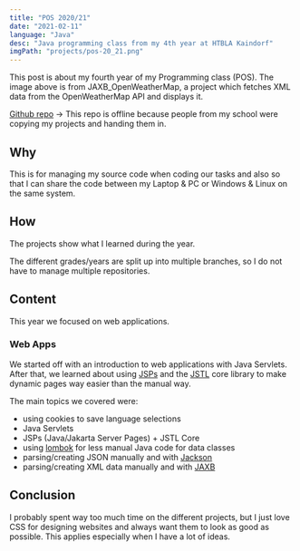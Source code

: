 ```yaml
---
title: "POS 2020/21"
date: "2021-02-11"
language: "Java"
desc: "Java programming class from my 4th year at HTBLA Kaindorf"
imgPath: "projects/pos-20_21.png"
---
```


This post is about my fourth year of my Programming class (POS). The image above is from JAXB_OpenWeatherMap, a project which fetches XML data from the OpenWeatherMap API and displays it.

[Github repo][1] -> This repo is offline because people from my school were copying my projects and handing them in.

## Why

This is for managing my source code when coding our tasks and also so that I can share the code between my Laptop & PC or Windows & Linux on the same system.

## How

The projects show what I learned during the year.

The different grades/years are split up into multiple branches, so I do not have to manage multiple repositories.

## Content

This year we focused on web applications.

### Web Apps

We started off with an introduction to web applications with Java Servlets. After that, we learned about using [JSPs][2] and the [JSTL][3] core library to make dynamic pages way easier than the manual way.

The main topics we covered were:

- using cookies to save language selections
- Java Servlets
- JSPs (Java/Jakarta Server Pages) + JSTL Core
- using [lombok][4] for less manual Java code for data classes
- parsing/creating JSON manually and with [Jackson][5]
- parsing/creating XML data manually and with [JAXB][6]

## Conclusion

I probably spent way too much time on the different projects, but I just love CSS for designing websites and always want them to look as good as possible. This applies especially when I have a lot of ideas.

[1]: https://github.com/TheCrether/POS
[2]: https://en.wikipedia.org/wiki/Jakarta_Server_Pages
[3]: https://www.baeldung.com/jstl
[4]: https://projectlombok.org/
[5]: https://github.com/FasterXML/jackson
[6]: https://www.baeldung.com/jaxb
